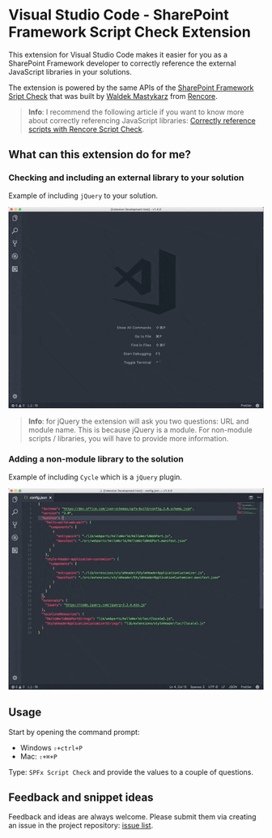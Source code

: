 # Visual Studio Code - SharePoint Framework Script Check Extension

This extension for Visual Studio Code makes it easier for you as a SharePoint Framework developer to correctly reference the external JavaScript libraries in your solutions.

The extension is powered by the same APIs of the [SharePoint Framework Sript Check](https://rencore.com/sharepoint-framework/script-check/) that was built by [Waldek Mastykarz](https://twitter.com/waldekm) from [Rencore](https://rencore.com).

> **Info**: I recommend the following article if you want to know more about correctly referencing JavaScript libraries: [Correctly reference scripts with Rencore Script Check](https://rencore.com/blog/correctly-reference-scripts-rencore-script-check/).

## What can this extension do for me?

### Checking and including an external library to your solution

Example of including `jQuery` to your solution.

![Including jQuery to the solution](./assets/script-global.gif)

> **Info**: for jQuery the extension will ask you two questions: URL and module name. This is because jQuery is a module. For non-module scripts / libraries, you will have to provide more information.

### Adding a non-module library to the solution

Example of including `Cycle` which is a `jQuery` plugin.

![Including Cycle to the solution](./assets/script-plugin.gif)

## Usage

Start by opening the command prompt:
- Windows `⇧+ctrl+P`
- Mac: `⇧+⌘+P`

Type: `SPFx Script Check` and provide the values to a couple of questions.

## Feedback and snippet ideas

Feedback and ideas are always welcome. Please submit them via creating an issue in the project repository: [issue list](https://github.com/estruyf/vscode-spfx-script-checker/issues).
